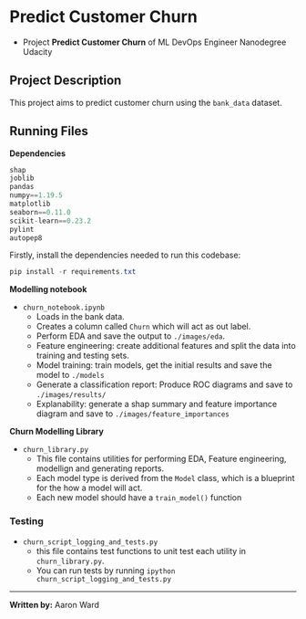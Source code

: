 # Predict Customer Churn

- Project **Predict Customer Churn** of ML DevOps Engineer Nanodegree Udacity

## Project Description
This project aims to predict customer churn using the `bank_data` dataset.



## Running Files

**Dependencies**
```python
shap
joblib
pandas
numpy==1.19.5
matplotlib
seaborn==0.11.0
scikit-learn==0.23.2
pylint
autopep8
```
Firstly, install the dependencies needed to run this codebase:

```powershell
pip install -r requirements.txt
```

**Modelling notebook**
- `churn_notebook.ipynb`
    - Loads in the bank data.
    - Creates a column called `Churn` which will act as out label.
    - Perform EDA and save the output to `./images/eda`.
    - Feature engineering: create additional features and split the data into training and testing sets.
    - Model training: train models, get the initial results and save the model to `./models`
    - Generate a classification report: Produce ROC diagrams and save to `./images/results/`
    - Explanability: generate a shap summary and feature importance diagram and save to `./images/feature_importances`

**Churn Modelling Library**
- `churn_library.py`
    - This file contains utilities for performing EDA, Feature engineering, modellign and generating reports.
    - Each model type is derived from the `Model` class, which is a blueprint for the how a model will act.
    - Each new model should have a `train_model()` function


### Testing
- `churn_script_logging_and_tests.py`
    - this file contains test functions to unit test each utility in `churn_library.py`.
    - You can run tests by running `ipython churn_script_logging_and_tests.py`
    
<hr>

**Written by:** Aaron Ward


